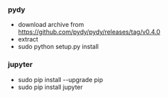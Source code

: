 ### pydy
* download archive from https://github.com/pydy/pydy/releases/tag/v0.4.0
* extract 
* sudo python setup.py install
### jupyter
* sudo pip install --upgrade pip
* sudo pip install jupyter

